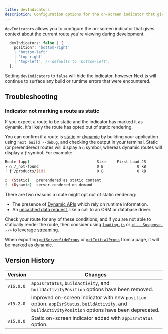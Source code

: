 ```yaml
---
title: devIndicators
description: Configuration options for the on-screen indicator that gives context about the current route you're viewing during development.
---
```


`devIndicators` allows you to configure the on-screen indicator that gives context about the current route you're viewing during development.

```ts filename="Types"
  devIndicators: false | {
    position?: 'bottom-right'
    | 'bottom-left'
    | 'top-right'
    | 'top-left', // defaults to 'bottom-left',
  },
```

Setting `devIndicators` to `false` will hide the indicator, however Next.js will continue to surface any build or runtime errors that were encountered.

## Troubleshooting

### Indicator not marking a route as static

If you expect a route to be static and the indicator has marked it as dynamic, it's likely the route has opted out of static rendering.

You can confirm if a route is [static](/docs/app/getting-started/partial-prerendering#static-rendering) or [dynamic](/docs/app/getting-started/partial-prerendering#dynamic-rendering) by building your application using `next build --debug`, and checking the output in your terminal. Static (or prerendered) routes will display a `○` symbol, whereas dynamic routes will display a `ƒ` symbol. For example:

```bash filename="Build Output"
Route (app)                              Size     First Load JS
┌ ○ /_not-found                          0 B               0 kB
└ ƒ /products/[id]                       0 B               0 kB

○  (Static)   prerendered as static content
ƒ  (Dynamic)  server-rendered on demand
```

<!-- AppOnly -->

There are two reasons a route might opt out of static rendering:

- The presence of [Dynamic APIs](/docs/app/getting-started/partial-prerendering#dynamic-rendering) which rely on runtime information.
- An [uncached data request](/docs/app/getting-started/fetching-data), like a call to an ORM or database driver.

Check your route for any of these conditions, and if you are not able to statically render the route, then consider using [`loading.js`](/docs/app/api-reference/file-conventions/loading) or [`<!-- Suspense -->`](https://react.dev/reference/react/Suspense) to leverage [streaming](/docs/app/getting-started/linking-and-navigating#streaming).

<!-- PagesOnly -->

When exporting [`getServerSideProps`](/docs/pages/building-your-application/data-fetching/get-server-side-props) or [`getInitialProps`](/docs/pages/api-reference/functions/get-initial-props) from a page, it will be marked as dynamic.

## Version History

| Version   | Changes                                                                                                                                             |
| --------- | --------------------------------------------------------------------------------------------------------------------------------------------------- |
| `v16.0.0` | `appIsrStatus`, `buildActivity`, and `buildActivityPosition` options have been removed.                                                             |
| `v15.2.0` | Improved on-screen indicator with new `position` option. `appIsrStatus`, `buildActivity`, and `buildActivityPosition` options have been deprecated. |
| `v15.0.0` | Static on-screen indicator added with `appIsrStatus` option.                                                                                        |
